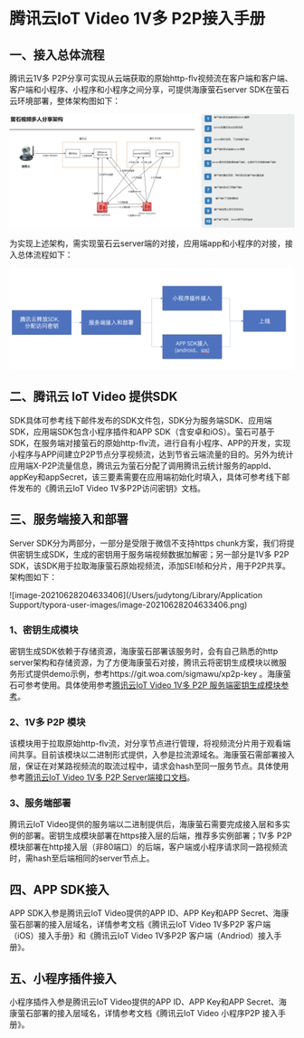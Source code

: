 # 腾讯云IoT Video 1V多 P2P接入手册

## 一、接入总体流程                    

腾讯云1V多 P2P分享可实现从云端获取的原始http-flv视频流在客户端和客户端、客户端和小程序、小程序和小程序之间分享，可提供海康萤石server SDK在萤石云环境部署，整体架构图如下：

![image-20210629204514803](https://github.com/tencentyun/iot-video-p2p-doc/blob/master/%E6%80%BB%E6%9E%B6%E6%9E%84.png)

为实现上述架构，需实现萤石云server端的对接，应用端app和小程序的对接，接入总体流程如下：

![image-20210628111403102](https://github.com/tencentyun/iot-video-p2p-doc/blob/master/%E6%8E%A5%E5%85%A5%E6%80%BB%E6%B5%81%E7%A8%8B.png)



## 二、腾讯云 IoT Video 提供SDK

SDK具体可参考线下邮件发布的SDK文件包，SDK分为服务端SDK、应用端SDK，应用端SDK包含小程序插件和APP SDK（含安卓和iOS）。萤石可基于SDK，在服务端对接萤石的原始http-flv流，进行自有小程序、APP的开发，实现小程序与APP间建立P2P节点分享视频流，达到节省云端流量的目的。另外为统计应用端X-P2P流量信息，腾讯云为萤石分配了调用腾讯云统计服务的appId、appKey和appSecret，该三要素需要在应用端初始化时填入，具体可参考线下邮件发布的《腾讯云IoT Video 1V多P2P访问密钥》文档。

## 三、服务端接入和部署

Server SDK分为两部分，一部分是受限于微信不支持https chunk方案，我们将提供密钥生成SDK，生成的密钥用于服务端视频数据加解密；另一部分是1V多 P2P SDK，该SDK用于拉取海康萤石原始视频流，添加SEI帧和分片，用于P2P共享。架构图如下：

![image-20210628204633406](/Users/judytong/Library/Application Support/typora-user-images/image-20210628204633406.png)

### 1、密钥生成模块

密钥生成SDK依赖于存储资源，海康萤石部署该服务时，会有自己熟悉的http server架构和存储资源，为了方便海康萤石对接，腾讯云将密钥生成模块以微服务形式提供demo示例，参考https://git.woa.com/sigmawu/xp2p-key
。海康萤石可参考使用。具体使用参考[腾讯云IoT Video 1V多 P2P 服务端密钥生成模块参考](https://github.com/tencentyun/iot-video-p2p-doc/blob/master/%E8%85%BE%E8%AE%AF%E4%BA%91IoT%20Video%201V%E5%A4%9A%20P2P%20%E6%9C%8D%E5%8A%A1%E7%AB%AF%E5%AF%86%E9%92%A5%E7%94%9F%E6%88%90%E6%A8%A1%E5%9D%97%E5%8F%82%E8%80%83.md)。

### 2、1V多 P2P 模块

该模块用于拉取原始http-flv流，对分享节点进行管理，将视频流分片用于观看端间共享。目前该模块以二进制形式提供，入参是拉流源域名。海康萤石需部署接入层，保证在对某路视频流的取流过程中，请求会hash至同一服务节点。具体使用参考[腾讯云IoT Video 1V多 P2P Server端接口文档](https://github.com/tencentyun/iot-video-p2p-doc/blob/master/%E8%85%BE%E8%AE%AF%E4%BA%91%20IoT%20Video%201V%E5%A4%9AP2P%20Server%E7%AB%AF%E6%8E%A5%E5%8F%A3%E6%96%87%E6%A1%A3.md)。

### 3、服务端部署

腾讯云IoT Video提供的服务端以二进制提供后，海康萤石需要完成接入层和多实例的部署。密钥生成模块部署在https接入层的后端，推荐多实例部署；1V多 P2P模块部署在http接入层（非80端口）的后端，客户端或小程序请求同一路视频流时，需hash至后端相同的server节点上。

## 四、APP SDK接入

APP SDK入参是腾讯云IoT Video提供的APP ID、APP Key和APP Secret、海康萤石部署的接入层域名，详情参考文档《腾讯云IoT Video 1V多P2P 客户端（iOS）接入手册》和《腾讯云IoT Video 1V多P2P 客户端（Andriod）接入手册》。

## 五、小程序插件接入

小程序插件入参是腾讯云IoT Video提供的APP ID、APP Key和APP Secret、海康萤石部署的接入层域名，详情参考文档《腾讯云IoT Video 小程序P2P 接入手册》。

